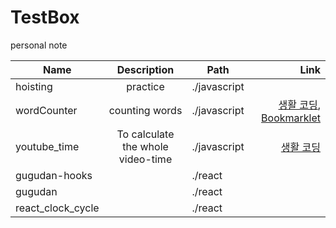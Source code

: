 # TestBox

personal note

Name | Description | Path | Link
--- | :---: | --- | ---: |
hoisting | practice | ./javascript |  |
wordCounter | counting words | ./javascript | [생활 코딩](https://opentutorials.org/module/1246/8173), [Bookmarklet](https://mrcoles.com/bookmarklet/) |
youtube_time | To calculate the whole video-time | ./javascript | [생활 코딩](https://opentutorials.org/course/1375/10037) |
gugudan-hooks |  | ./react |  |
gugudan |  | ./react |  |
react_clock_cycle |  | ./react |  |


<!--
<p align='center'>
<img src='https://cdn.jsdelivr.net/gh/marionebl/create-react-app@9f6282671c54f0874afd37a72f6689727b562498/screencast-error.svg' width='600' alt='Build errors'>
</p>

Check out [Expo CLI](https://github.com/expo/expo-cli)
-->
